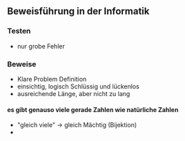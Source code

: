## Beweisführung in der Informatik
### Testen
- nur grobe Fehler

### Beweise
- Klare Problem Definition
- einsichtig, logisch Schlüssig und lückenlos
- ausreichende Länge, aber nicht zu lang

#### es gibt genauso viele gerade Zahlen wie natürliche Zahlen
- "gleich viele" -> gleich Mächtig (Bijektion)
- 
